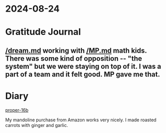 # 2024-08-24

# Gratitude Journal 

##   [/dream.md](/dream.md) working with [/MP.md](/MP.md) math kids. There was some kind of opposition -- "the system" but we were staying on top of it. I was a part of a team and it felt good. MP gave me that.

# Diary 

[proper-16b](/proper-16b.md)

My mandoline purchase from Amazon works very nicely. I made roasted carrots with ginger and garlic.
